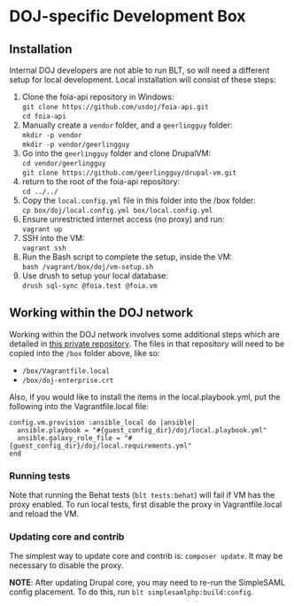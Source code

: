 # DOJ-specific Development Box

## Installation

Internal DOJ developers are not able to run BLT, so will need a different setup
for local development. Local installation will consist of these steps:

1. Clone the foia-api repository in Windows:  
   `git clone https://github.com/usdoj/foia-api.git`  
   `cd foia-api`
2. Manually create a `vendor` folder, and a `geerlingguy` folder:  
   `mkdir -p vendor`  
   `mkdir -p vendor/geerlingguy`
3. Go into the `geerlingguy` folder and clone DrupalVM:  
   `cd vendor/geerlingguy`  
   `git clone https://github.com/geerlingguy/drupal-vm.git`
4. return to the root of the foia-api repository:  
   `cd ../../`  
5. Copy the `local.config.yml` file in this folder into the /box folder:<br/>
   `cp box/doj/local.config.yml box/local.config.yml`
6. Ensure unrestricted internet access (no proxy) and run:  
   `vagrant up`
7. SSH into the VM:<br/>
   `vagrant ssh`
8. Run the Bash script to complete the setup, inside the VM:  
   `bash /vagrant/box/doj/vm-setup.sh`
9. Use drush to setup your local database:<br/>
   `drush sql-sync @foia.test @foia.vm`

## Working within the DOJ network

Working within the DOJ network involves some additional steps which are detailed
in [this private repository](https://github.com/usdoj/vagrant-doj). The files
in that repository will need to be copied into the `/box` folder above, like so:

* `/box/Vagrantfile.local`
* `/box/doj-enterprise.crt`

Also, if you would like to install the items in the local.playbook.yml, put the
following into the Vagrantfile.local file:

```
config.vm.provision :ansible_local do |ansible|
  ansible.playbook = "#{guest_config_dir}/doj/local.playbook.yml"
  ansible.galaxy_role_file = "#{guest_config_dir}/doj/local.requirements.yml"
end
```

### Running tests

Note that running the Behat tests (`blt tests:behat`) will fail if VM has the proxy enabled. To run local tests, first disable the proxy in Vagrantfile.local and reload the VM.

### Updating core and contrib

The simplest way to update core and contrib is: `composer update`. It may be necessary to disable the proxy.

**NOTE**: After updating Drupal core, you may need to re-run the SimpleSAML config placement. To do this, run `blt simplesamlphp:build:config`.
